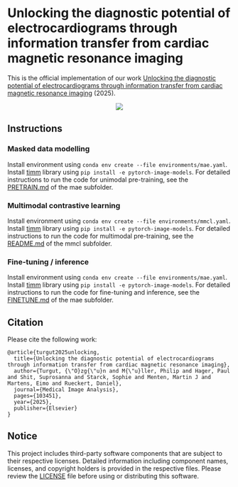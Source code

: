 # Unlocking the diagnostic potential of electrocardiograms through information transfer from cardiac magnetic resonance imaging

This is the official implementation of our work [Unlocking the diagnostic potential of electrocardiograms through information transfer from cardiac magnetic resonance imaging](https://www.sciencedirect.com/science/article/pii/S1361841524003785) (2025). 

<p align="center">
  <img src="./figures/overview.png?raw=true">
</p>

## Instructions

### Masked data modelling

Install environment using `conda env create --file environments/mae.yaml`. 
Install [timm](https://github.com/oetu/pytorch-image-models/tree/3dbe2c484b7c5e44097427d5fcb50338df895b31/timm) library using `pip install -e pytorch-image-models`.
For detailed instructions to run the code for unimodal pre-training, see the [PRETRAIN.md](https://github.com/oetu/mae/blob/1d75ce98082b99accdedbccd00deb5d3eeab8cdb/PRETRAIN.md) of the mae subfolder. 

### Multimodal contrastive learning

Install environment using `conda env create --file environments/mmcl.yaml`.
Install [timm](https://github.com/oetu/pytorch-image-models/tree/3dbe2c484b7c5e44097427d5fcb50338df895b31/timm)  library using `pip install -e pytorch-image-models`.
For detailed instructions to run the code for multimodal pre-training, see the [README.md](https://github.com/oetu/MMCL-ECG-CMR/blob/main/mmcl/README.md) of the mmcl subfolder. 

### Fine-tuning / inference

Install environment using `conda env create --file environments/mae.yaml`.
Install [timm](https://github.com/oetu/pytorch-image-models/tree/3dbe2c484b7c5e44097427d5fcb50338df895b31/timm)  library using `pip install -e pytorch-image-models`.
For detailed instructions to run the code for fine-tuning and inference, see the [FINETUNE.md](https://github.com/oetu/mae/blob/1d75ce98082b99accdedbccd00deb5d3eeab8cdb/FINETUNE.md) of the mae subfolder.

## Citation

Please cite the following work:

```
@article{turgut2025unlocking,
  title={Unlocking the diagnostic potential of electrocardiograms through information transfer from cardiac magnetic resonance imaging},
  author={Turgut, {\"O}zg{\"u}n and M{\"u}ller, Philip and Hager, Paul and Shit, Suprosanna and Starck, Sophie and Menten, Martin J and Martens, Eimo and Rueckert, Daniel},
  journal={Medical Image Analysis},
  pages={103451},
  year={2025},
  publisher={Elsevier}
}
```

## Notice

This project includes third-party software components that are subject to their respective licenses. Detailed information including component names, licenses, and copyright holders is provided in the respective files. Please review the [LICENSE](https://github.com/oetu/MMCL-ECG-CMR/blob/main/LICENSE) file before using or distributing this software.
